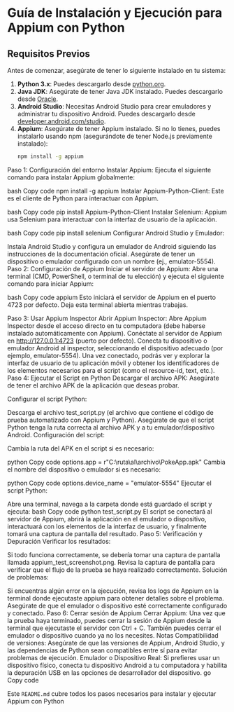 # Guía de Instalación y Ejecución para Appium con Python

## Requisitos Previos

Antes de comenzar, asegúrate de tener lo siguiente instalado en tu sistema:

1. **Python 3.x**: Puedes descargarlo desde [python.org](https://www.python.org/downloads/).
2. **Java JDK**: Asegúrate de tener Java JDK instalado. Puedes descargarlo desde [Oracle](https://www.oracle.com/java/technologies/javase-jdk11-downloads.html).
3. **Android Studio**: Necesitas Android Studio para crear emuladores y administrar tu dispositivo Android. Puedes descargarlo desde [developer.android.com/studio](https://developer.android.com/studio).
4. **Appium**: Asegúrate de tener Appium instalado. Si no lo tienes, puedes instalarlo usando npm (asegurándote de tener Node.js previamente instalado):
   ```bash
   npm install -g appium


Paso 1: Configuración del entorno
Instalar Appium: Ejecuta el siguiente comando para instalar Appium globalmente:

bash
Copy code
npm install -g appium
Instalar Appium-Python-Client: Este es el cliente de Python para interactuar con Appium.

bash
Copy code
pip install Appium-Python-Client
Instalar Selenium: Appium usa Selenium para interactuar con la interfaz de usuario de la aplicación.

bash
Copy code
pip install selenium
Configurar Android Studio y Emulador:

Instala Android Studio y configura un emulador de Android siguiendo las instrucciones de la documentación oficial.
Asegúrate de tener un dispositivo o emulador configurado con un nombre (ej., emulator-5554).
Paso 2: Configuración de Appium
Iniciar el servidor de Appium:
Abre una terminal (CMD, PowerShell, o terminal de tu elección) y ejecuta el siguiente comando para iniciar Appium:

bash
Copy code
appium
Esto iniciará el servidor de Appium en el puerto 4723 por defecto. Deja esta terminal abierta mientras trabajas.

Paso 3: Usar Appium Inspector
Abrir Appium Inspector:
Abre Appium Inspector desde el acceso directo en tu computadora (debe haberse instalado automáticamente con Appium).
Conéctate al servidor de Appium en http://127.0.0.1:4723 (puerto por defecto).
Conecta tu dispositivo o emulador Android al inspector, seleccionando el dispositivo adecuado (por ejemplo, emulator-5554).
Una vez conectado, podrás ver y explorar la interfaz de usuario de tu aplicación móvil y obtener los identificadores de los elementos necesarios para el script (como el resource-id, text, etc.).
Paso 4: Ejecutar el Script en Python
Descargar el archivo APK: Asegúrate de tener el archivo APK de la aplicación que deseas probar.

Configurar el script Python:

Descarga el archivo test_script.py (el archivo que contiene el código de prueba automatizado con Appium y Python).
Asegúrate de que el script Python tenga la ruta correcta al archivo APK y a tu emulador/dispositivo Android.
Configuración del script:

Cambia la ruta del APK en el script si es necesario:

python
Copy code
options.app = r"C:\\ruta\\al\\archivo\\PokeApp.apk"
Cambia el nombre del dispositivo o emulador si es necesario:

python
Copy code
options.device_name = "emulator-5554"
Ejecutar el script Python:

Abre una terminal, navega a la carpeta donde está guardado el script y ejecuta:
bash
Copy code
python test_script.py
El script se conectará al servidor de Appium, abrirá la aplicación en el emulador o dispositivo, interactuará con los elementos de la interfaz de usuario, y finalmente tomará una captura de pantalla del resultado.
Paso 5: Verificación y Depuración
Verificar los resultados:

Si todo funciona correctamente, se debería tomar una captura de pantalla llamada appium_test_screenshot.png.
Revisa la captura de pantalla para verificar que el flujo de la prueba se haya realizado correctamente.
Solución de problemas:

Si encuentras algún error en la ejecución, revisa los logs de Appium en la terminal donde ejecutaste appium para obtener detalles sobre el problema.
Asegúrate de que el emulador o dispositivo esté correctamente configurado y conectado.
Paso 6: Cerrar sesión de Appium
Cerrar Appium:
Una vez que la prueba haya terminado, puedes cerrar la sesión de Appium desde la terminal que ejecutaste el servidor con Ctrl + C.
También puedes cerrar el emulador o dispositivo cuando ya no los necesites.
Notas
Compatibilidad de versiones: Asegúrate de que las versiones de Appium, Android Studio, y las dependencias de Python sean compatibles entre sí para evitar problemas de ejecución.
Emulador o Dispositivo Real: Si prefieres usar un dispositivo físico, conecta tu dispositivo Android a tu computadora y habilita la depuración USB en las opciones de desarrollador del dispositivo.
go
Copy code

Este `README.md` cubre todos los pasos necesarios para instalar y ejecutar Appium con Python
